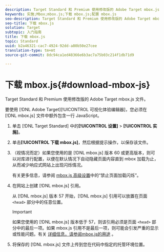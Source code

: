 ```yaml
---
description: Target Standard 和 Premium 使用修改版的 Adobe Target mbox.js 文件。
keywords: 实施;Mbox;mbox.js;下载 mbox.js;配置 mbox.js
seo-description: Target Standard 和 Premium 使用修改版的 Adobe Target mbox.js 文件。
seo-title: 下载 mbox.js
solution: Target
subtopic: 入门指南
title: 下载 mbox.js
topic: Standard
uuid: b2a46321-cac7-4924-92dd-a80b50e27cee
translation-type: tm+mt
source-git-commit: 8dc94ca1ed48366e6b3ac7a75b03c214f1db71d9

---
```



# 下载 mbox.js{#download-mbox-js}

Target Standard 和 Premium 使用修改版的 Adobe Target mbox.js 文件。

要使用 [!DNL Adobe Target][!UICONTROL  可视化体验编辑器]，您必须在 [!DNL mbox.js] 文件中额外包含一行 JavaScript。

1. 单击 [!DNL Target Standard] 中的&#x200B;**[!UICONTROL 设置]** &gt; **[!UICONTROL 实施]**。
1. 单击&#x200B;**[!UICONTROL 下载 mbox.js]**，然后根据提示操作，以保存该文件。
1. （视情况而定）如果您使用的是 [!DNL mbox.js] 版本 60 或更高版本，则可以对库进行配置，以便在默认情况下自动隐藏页面内容直到 mbox 加载为止，从而减少响应式网站上出现闪烁情况。

   有关更多信息，请参阅 [mbox.js 高级设置](../../../c-implementing-target/c-implementing-target-for-client-side-web/t-mbox-download/advanced-mboxjs-settings.md#reference_A9C8DAC6DF7743EDBCF1D71F8F20843C)中的“禁止页面加载闪烁”。

1. 在网站上创建 [!DNL mbox.js] 引用。

   从 [!DNL mbox.js] 版本 57 开始，[!DNL mbox.js] 引用可以放置在页面 `<head>` 部分中的任意位置。

   >[!IMPORTANT]
   >
   >如果您使用的 [!DNL mbox.js] 版本低于 57，则该引用必须是页面 `<head>` 部分中的最后一项。如果 mbox.js 引用不是最后一项，则可能会引发严重的显示或性能问题。有关 [详细信息，请参阅mbox.js的用途](/help/c-implementing-target/c-implementing-target-for-client-side-web/t-mbox-download/mbox-technical.md) 。

1. 将保存的 [!DNL mbox.js] 文件上传到您在代码中指定的托管环境位置。
